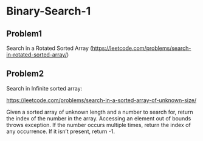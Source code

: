 # Binary-Search-1

## Problem1 
Search in a Rotated Sorted Array (https://leetcode.com/problems/search-in-rotated-sorted-array/)




## Problem2
Search in Infinite sorted array: 

https://leetcode.com/problems/search-in-a-sorted-array-of-unknown-size/

Given a sorted array of unknown length and a number to search for, return the index of the number in the array. Accessing an element out of bounds throws exception. If the number occurs multiple times, return the index of any occurrence. If it isn’t present, return -1.

